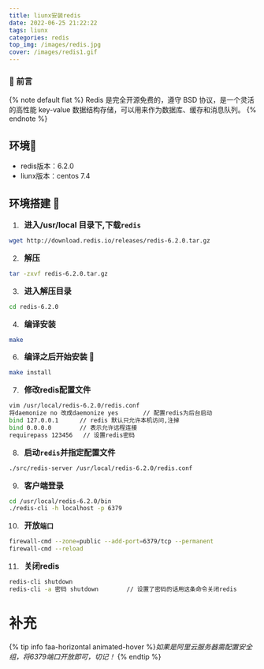 ```yaml
---
title: liunx安装redis
date: 2022-06-25 21:22:22
tags: liunx
categories: redis
top_img: /images/redis.jpg
cover: /images/redis1.gif
---
```


### 🎉 前言
{% note default flat %}
Redis 是完全开源免费的，遵守 BSD 协议，是一个灵活的高性能 key-value 数据结构存储，可以用来作为数据库、缓存和消息队列。
{% endnote %}
## 环境🍦
- redis版本：6.2.0
- liunx版本：centos 7.4
## 环境搭建 🚀
1. &ensp;<font size=3>**进入/usr/local 目录下,下载`redis`**</font>
```bash
wget http://download.redis.io/releases/redis-6.2.0.tar.gz
```
2. &ensp;<font size=3>**解压**</font>
```bash
tar -zxvf redis-6.2.0.tar.gz
```
3. &ensp;<font size=3>**进入解压目录**</font>
```bash
cd redis-6.2.0
```
4. &ensp;<font size=3>**编译安装**</font>
```bash
make
```
6. &ensp;<font size=3>**编译之后开始安装 🚀**</font>
```bash
make install
```
7. &ensp;<font size=3>**修改redis配置文件**</font>
```bash
vim /usr/local/redis-6.2.0/redis.conf
将daemonize no 改成daemonize yes		// 配置redis为后台启动
bind 127.0.0.1		// redis 默认只允许本机访问,注掉
bind 0.0.0.0		// 表示允许远程连接
requirepass 123456   // 设置redis密码

```

8. &ensp;<font size=3>**启动`redis`并指定配置文件**</font>
```bash
./src/redis-server /usr/local/redis-6.2.0/redis.conf
```
9. &ensp;<font size=3>**客户端登录**</font>
```bash
cd /usr/local/redis-6.2.0/bin
./redis-cli -h localhost -p 6379
```
10. &ensp;<font size=3>**开放`端口`**</font>
```bash
firewall-cmd --zone=public --add-port=6379/tcp --permanent
firewall-cmd --reload
```
11. &ensp;<font size=3>**关闭redis**</font>
```bash
redis-cli shutdown
redis-cli -a 密码 shutdown		// 设置了密码的话用这条命令关闭redis
```

# 补充

{% tip info faa-horizontal animated-hover %}*如果是阿里云服务器需配置安全组，将6379端口开放即可，切记！* {% endtip %}


